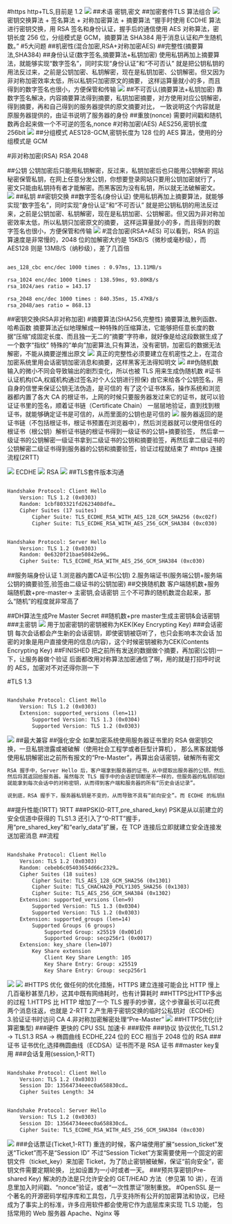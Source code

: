 #https
http+TLS,目前是 1.2
![](.z_02_https_images/49ebac61.png)
##术语
密钥,密文
##加密套件TLS
算法组合
![](.z_02_https_images/dfa25814.png)
密钥交换算法 + 签名算法 + 对称加密算法 + 摘要算法
“握手时使用 ECDHE 算法进行密钥交换，用 RSA 签名和身份认证，握手后的通信使用 AES 对称算法，密钥长度 256 位，分组模式是 GCM，摘要算法 SHA384 用于消息认证和产生随机数。”
#5大问题
##机密性(混合加密,RSA+对称加密AES)
##完整性(摘要算法,SHA384)
##身份认证(数字签名,摘要算法+私钥加密)
使用私钥再加上摘要算法，就能够实现“数字签名”，同时实现“身份认证”和“不可否认”
就是把公钥私钥的用法反过来，之前是公钥加密、私钥解密，现在是私钥加密、公钥解密。但又因为非对称加密效率太低，所以私钥只加密原文的摘要，
这样运算量就小的多，而且得到的数字签名也很小，方便保管和传输
![](.z_02_https_images/6fd6ef04.png)
##不可否认(摘要算法+私钥加密)
靠数字签名解决，内容摘要算法得到摘要，私钥加密摘要，对方使用对应公钥解密，得到摘要，再和自己得到的服务器提供的原文摘要对比，
一致说明这个内容就是原服务器提供的，由证书说明了服务器的身份
##重放(nonce)
需要时间戳和随机数再合起来做一个不可逆的签名,nonce
#对称加密(AES)
AES256,密钥长度256bit
![](.z_02_https_images/835728b8.png)
##分组模式
AES128-GCM,密钥长度为 128 位的 AES 算法，使用的分组模式是 GCM

#非对称加密(RSA)
RSA 2048

##公钥
公钥加密后只能用私钥解密，反过来，私钥加密后也只能用公钥解密
网站秘密保管私钥，在网上任意分发公钥，你想要登录网站只要用公钥加密就行了，
密文只能由私钥持有者才能解密。而黑客因为没有私钥，所以就无法破解密文。
![](.z_02_https_images/d320f5e2.png)
##私钥
##密钥交换
##数字签名(身份认证)
使用私钥再加上摘要算法，就能够实现“数字签名”，同时实现“身份认证”和“不可否认”
就是把公钥私钥的用法反过来，之前是公钥加密、私钥解密，现在是私钥加密、公钥解密。但又因为非对称加密效率太低，所以私钥只加密原文的摘要，
这样运算量就小的多，而且得到的数字签名也很小，方便保管和传输
![](.z_02_https_images/6fd6ef04.png)
#混合加密(RSA+AES)
可以看到，RSA 的运算速度是非常慢的，2048 位的加解密大约是 15KB/S（微秒或毫秒级），而 AES128 则是 13MB/S（纳秒级），差了几百倍
```asp

aes_128_cbc enc/dec 1000 times : 0.97ms, 13.11MB/s

rsa_1024 enc/dec 1000 times : 138.59ms, 93.80KB/s
rsa_1024/aes ratio = 143.17

rsa_2048 enc/dec 1000 times : 840.35ms, 15.47KB/s
rsa_2048/aes ratio = 868.13
```

##密钥交换(RSA非对称加密)
#摘要算法(SHA256,完整性)
摘要算法,散列函数、哈希函数
摘要算法近似地理解成一种特殊的压缩算法，它能够把任意长度的数据“压缩”成固定长度、而且独一无二的“摘要”字符串，就好像是给这段数据生成了一个数字“指纹”
特殊的“单向”加密算法,只有算法，没有密钥，加密后的数据无法解密，不能从摘要逆推出原文
![](.z_02_https_images/45295872.png)
真正的完整性必须要建立在机密性之上，在混合加密系统里用会话密钥加密消息和摘要，这样黑客无法得知明文
![](.z_02_https_images/ccfdde93.png)
##伪随机数
输入的微小不同会导致输出的剧烈变化，所以也被 TLS 用来生成伪随机数
#证书认证机构(CA,权威机构通过签名对个人公钥进行担保)
由它来给各个公钥签名，用自身的信誉来保证公钥无法伪造，是可信的
有了这个证书体系，操作系统和浏览器都内置了各大 CA 的根证书，上网的时候只要服务器发过来它的证书，就可以验证证书里的签名，顺着证书链（Certificate Chain）
一层层地验证，直到找到根证书，就能够确定证书是可信的，从而里面的公钥也是可信的
![](.z_02_https_images/fc92044c.png)
服务器返回的是证书链（不包括根证书，根证书预置在浏览器中），然后浏览器就可以使用信任的根证书（根公钥）解析证书链的根证书得到一级证书的公钥+摘要验签，
然后拿一级证书的公钥解密一级证书拿到二级证书的公钥和摘要验签，再然后拿二级证书的公钥解密二级证书得到服务器的公钥和摘要验签，验证过程就结束了
#https 连接流程(2RTT)
[](https://time.geekbang.org/column/article/110354)

![](.z_02_https_images/661d3bea.png)
ECDHE
![](.z_02_https_images/57c20fbb.png)
RSA
![](.z_02_https_images/d9943931.png)
##TLS套件版本沟通
```asp

Handshake Protocol: Client Hello
    Version: TLS 1.2 (0x0303)
    Random: 1cbf803321fd2623408dfe…
    Cipher Suites (17 suites)
        Cipher Suite: TLS_ECDHE_RSA_WITH_AES_128_GCM_SHA256 (0xc02f)
        Cipher Suite: TLS_ECDHE_RSA_WITH_AES_256_GCM_SHA384 (0xc030)
```
```asp

Handshake Protocol: Server Hello
    Version: TLS 1.2 (0x0303)
    Random: 0e6320f21bae50842e96…
    Cipher Suite: TLS_ECDHE_RSA_WITH_AES_256_GCM_SHA384 (0xc030)
```
##服务端身份认证
1.浏览器内置CA证书(公钥)
2.服务端证书(服务端公钥+服务端公钥的摘要验签,验签由二级证书的公钥加密)
##交换随机数
客户端随机数+服务端随机数+pre-master-> 主密钥,会话密钥
三个不可靠的随机数混合起来，那么“随机”的程度就非常高了

##DH算法生成Pre Master Secret
[](https://halfrost.com/cipherkey/)
##随机数+pre master生成主密钥&会话密钥
###主密钥
![](.z_02_https_images/7a2b6d5a.png)
用于加密密钥的密钥被称为KEK(Key Encrypting Key)
###会话密钥
每次会话都会产生新的会话密钥，即使密钥被窃听了，也只会影响本次会话
加密的对象是用户直接使用的信息(内容)，这个时候密钥被称为CEK(Contents Encrypting Key)
##FINISHED
把之前所有发送的数据做个摘要，再加密(公钥)一下，让服务器做个验证
后面都改用对称算法加密通信了啊，用的就是打招呼时说的 AES，加密对不对还得你测一下

#TLS 1.3
```asp

Handshake Protocol: Client Hello
    Version: TLS 1.2 (0x0303)
    Extension: supported_versions (len=11)
        Supported Version: TLS 1.3 (0x0304)
        Supported Version: TLS 1.2 (0x0303)
```
![](.z_02_https_images/b1e621a2.png)
##最大兼容
##强化安全
如果加密系统使用服务器证书里的 RSA 做密钥交换，一旦私钥泄露或被破解（使用社会工程学或者巨型计算机），
那么黑客就能够使用私钥解密出之前所有报文的“Pre-Master”，再算出会话密钥，破解所有密文
```asp
RSA 握手中，Server Hello 后，客户端拿到服务器的证书，从中提取出服务器的公钥，然后用这个公钥去加密客户端生成的一个随机数（会话密钥）得到密文，
然后将其返回给服务器。虽然每次 TLS 握手中的会话密钥都是不一样的，但服务器的私钥却始终不会变。一旦黑客拿到了服务器私钥，并且截获了之前的所有密文，
就能拿到每次会话中的对称密钥，从而得到客户端和服务器的所有“历史会话记录”。

说到底，RSA 握手下，服务器私钥是不变的，从而导致不具有“前向安全”。而 ECDHE 的私钥却是动态的，黑客拿到了一个，也只能解密一个密文
```
##提升性能(1RTT)
1RTT
###PSK(0-RTT,pre_shared_key)
PSK是从以前建立的安全信道中获得的
TLS1.3 还引入了“0-RTT”握手，用“pre_shared_key”和“early_data”扩展，在 TCP 连接后立即就建立安全连接发送加密消息
##流程
```asp

Handshake Protocol: Client Hello
    Version: TLS 1.2 (0x0303)
    Random: cebeb6c05403654d66c2329…
    Cipher Suites (18 suites)
        Cipher Suite: TLS_AES_128_GCM_SHA256 (0x1301)
        Cipher Suite: TLS_CHACHA20_POLY1305_SHA256 (0x1303)
        Cipher Suite: TLS_AES_256_GCM_SHA384 (0x1302)
    Extension: supported_versions (len=9)
        Supported Version: TLS 1.3 (0x0304)
        Supported Version: TLS 1.2 (0x0303)
    Extension: supported_groups (len=14)
        Supported Groups (6 groups)
            Supported Group: x25519 (0x001d)
            Supported Group: secp256r1 (0x0017)
    Extension: key_share (len=107)
        Key Share extension
            Client Key Share Length: 105
            Key Share Entry: Group: x25519
            Key Share Entry: Group: secp256r1
```
![](.z_02_https_images/a018edba.png)
![](.z_02_https_images/bd25e35a.png)
#HTTPS 优化
做任何的优化措施，HTTPS 建立连接可能会比 HTTP 慢上几百毫秒甚至几秒，这其中既有网络耗时，也有计算耗时
##HTTPS比HTTP多出的过程
1.HTTPS 比 HTTP 增加了一个 TLS 握手的步骤，这个步骤最长可以花费两个消息往返，也就是 2-RTT
2.产生用于密钥交换的临时公私钥对（ECDHE）
3.验证证书时访问 CA
4.非对称加密解密处理“Pre-Master”
![](.z_02_https_images/16dcface.png)
##HTTPS优化(计算密集型)
###硬件
更快的 CPU
SSL 加速卡
###软件
###协议
协议优化,TLS1.2 -> TLS1.3
RSA -> 椭圆曲线 ECDHE,224 位的 ECC 相当于 2048 位的 RSA
###证书
证书优化,选择椭圆曲线（ECDSA）证书而不是 RSA 证书
##master key复用
###会话复用(session,1-RTT)
```asp

Handshake Protocol: Client Hello
    Version: TLS 1.2 (0x0303)
    Session ID: 13564734eeec0a658830cd…
    Cipher Suites Length: 34


Handshake Protocol: Server Hello
    Version: TLS 1.2 (0x0303)
    Session ID: 13564734eeec0a658830cd…
    Cipher Suite: TLS_ECDHE_RSA_WITH_AES_256_GCM_SHA384 (0xc030)
```
![](.z_02_https_images/64394c30.png)
###会话票证(Ticket,1-RTT)
重连的时候，客户端使用扩展“session_ticket”发送“Ticket”而不是“Session ID”
不过“Session Ticket”方案需要使用一个固定的密钥文件（ticket_key）来加密 Ticket，为了防止密钥被破解，保证“前向安全”，密钥文件需要定期轮换，
比如设置为一小时或者一天。
###预共享密钥(Pre-shared Key)
解决的办法是只允许安全的 GET/HEAD 方法（参见第 10 讲），在消息里加入时间戳、“nonce”验证，或者“一次性票证”限制重放。
#OpenSSL
是一个著名的开源密码学程序库和工具包，几乎支持所有公开的加密算法和协议，已经成为了事实上的标准，许多应用软件都会使用它作为底层库来实现 TLS 功能，
包括常用的 Web 服务器 Apache、Nginx 等
